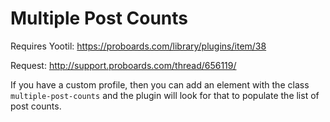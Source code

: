 Multiple Post Counts
====================

Requires Yootil: https://proboards.com/library/plugins/item/38

Request: http://support.proboards.com/thread/656119/

If you have a custom profile, then you can add an element with the class `multiple-post-counts` and the plugin will look for that to populate the list of post counts.